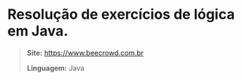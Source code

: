 # Resolução de exercícios de lógica em Java.

>**Site:** https://www.beecrowd.com.br
>
>**Linguagem:** Java

